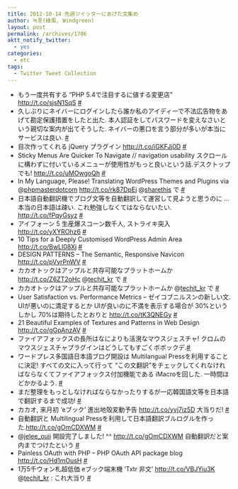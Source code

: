 ```yaml
---
title: 2012-10-14 先週ツイッターにあげた文集め
author: 녹풍(綠風, Windgreen)
layout: post
permalink: /archives/1706
aktt_notify_twitter:
  - yes
categories:
  - etc
tags:
  - Twitter Tweet Collection
---
```

<ul class="aktt_tweet_digest">
  <li>
    もう一度共有する “PHP 5.4で注目するに値する変更店” <a href="http://t.co/sjsN1SqS" rel="nofollow">http://t.co/sjsN1SqS</a> <a class="aktt_tweet_time" href="http://twitter.com/mytory/statuses/255105424397832192">#</a>
  </li>
  <li>
    久しぶりにネイバーにログインしたら誰か私のアイディーで不法広告物をあげて勘定保護措置をしたと出た. 本人認証をしてパスワードを変えなさいという親切な案内が出てそうした. ネイバーの悪口を言う部分が多いが本当にサービスは良い. <a class="aktt_tweet_time" href="http://twitter.com/mytory/statuses/255166654328233984">#</a>
  </li>
  <li>
    目次作ってくれる jQuery プラグイン <a href="http://t.co/iGKFJj0D" rel="nofollow">http://t.co/iGKFJj0D</a> <a class="aktt_tweet_time" href="http://twitter.com/mytory/statuses/255202593733758976">#</a>
  </li>
  <li>
    Sticky Menus Are Quicker To Navigate // navigation usability スクロールに構わずに付いているメニューが使用性がもっと良いという話.デスクトップでも! <a href="http://t.co/uMOwgoQh" rel="nofollow">http://t.co/uMOwgoQh</a> <a class="aktt_tweet_time" href="http://twitter.com/mytory/statuses/255308518037549056">#</a>
  </li>
  <li>
    In My Language, Please! Translating WordPress Themes and Plugins via @<a class="aktt_username broken_link" href="http://twitter.com/phpmasterdotcom">phpmasterdotcom</a> <a href="http://t.co/rk87DpEj" rel="nofollow">http://t.co/rk87DpEj</a> @<a class="aktt_username" href="http://twitter.com/sharethis">sharethis</a> で <a class="aktt_tweet_time" href="http://twitter.com/mytory/statuses/255364571303395328">#</a>
  </li>
  <li>
    日本語自動翻訳機でブログ文等を自動翻訳して運営して見ようと思うのに … 本当の日本語は疎い. これ勉強しなくてはならないたい. <a href="http://t.co/fPqyGsyz" rel="nofollow">http://t.co/fPqyGsyz</a> <a class="aktt_tweet_time" href="http://twitter.com/mytory/statuses/255370546538221570">#</a>
  </li>
  <li>
    アイフォーン 5 生産爆スコーン数千人, ストライキ突入<br /> <a href="http://t.co/yXYROhz6" rel="nofollow">http://t.co/yXYROhz6</a> <a class="aktt_tweet_time" href="http://twitter.com/mytory/statuses/255370840697348096">#</a>
  </li>
  <li>
    10 Tips for a Deeply Customised WordPress Admin Area<br /> <a href="http://t.co/BwLl08Xj" rel="nofollow">http://t.co/BwLl08Xj</a> <a class="aktt_tweet_time" href="http://twitter.com/mytory/statuses/255377533938323456">#</a>
  </li>
  <li>
    DESIGN PATTERNS &#8211; The Semantic, Responsive Navicon<br /> <a href="http://t.co/pVyrPnWV" rel="nofollow">http://t.co/pVyrPnWV</a> <a class="aktt_tweet_time" href="http://twitter.com/mytory/statuses/255377929905790976">#</a>
  </li>
  <li>
    カカオトックはアップルと共存可能なプラットホームか <a href="http://t.co/Z6ZT2oHc" rel="nofollow">http://t.co/Z6ZT2oHc</a> @<a class="aktt_username" href="http://twitter.com/techit_kr">techit_kr</a> で <a class="aktt_tweet_time broken_link" href="http://twitter.om/mytory/statuses/255458018219683840">#</a>
  </li>
  <li>
    カカオトックはアップルと共存可能なプラットホームか @<a class="aktt_username" href="http://twitter.com/techit_kr">techit_kr</a> で <a class="aktt_tweet_time" href="http://twitter.com/mytory/statuses/255458266287583232">#</a>
  </li>
  <li>
    User Satisfaction vs. Performance Metrics &#8211; ゼイコブニルスンの新しい文. UIが悪いのに満足するとか UIが良いのに不満を表示する場合が 30%という しかし 70%は期待したとおりと <a href="http://t.co/tK3QNEGy" rel="nofollow">http://t.co/tK3QNEGy</a> <a class="aktt_tweet_time" href="http://twitter.com/mytory/statuses/255463450078220289">#</a>
  </li>
  <li>
    21 Beautiful Examples of Textures and Patterns in Web Design<br /> <a href="http://t.co/gGpAnzAV" rel="nofollow">http://t.co/gGpAnzAV</a> <a class="aktt_tweet_time" href="http://twitter.com/mytory/statuses/255527837124132864">#</a>
  </li>
  <li>
    ファイアフォックスの長所はなによりも活溌なマウスジェスチャ! クロムのマウスジェスチャプラグインはどうしてもすごくボボックデ.<a class="aktt_tweet_time" href="http://twitter.com/mytory/statuses/255547018297110528">#</a>
  </li>
  <li>
    ワードプレス多国語日本語ブログ開設は Multilangual Pressを利用することに決定! すべての文に入って行って “この文翻訳”をチェックしてくれなければならなくてファイアフォックス付加機能である iMacroを回した. 一時間ほどかかるよう. <a class="aktt_tweet_time" href="http://twitter.com/mytory/statuses/255720138039492608">#</a>
  </li>
  <li>
    まだ整理をもっとしなければならなかったりするが一応韓国語文等を日本語で翻訳するまで成功! <a class="aktt_tweet_time" href="http://twitter.com/mytory/statuses/255749863592034304">#</a>
  </li>
  <li>
    カカオ, 来月初 &#8216;eブック&#8217; 進出地殻変動予告 <a href="http://t.co/yvj7iz5D" rel="nofollow">http://t.co/yvj7iz5D</a> 大当りだ! <a class="aktt_tweet_time" href="http://twitter.com/mytory/statuses/255929794754129920">#</a>
  </li>
  <li>
    自動翻訳と Multilingual Pressを利用して日本語翻訳ブルログルを作った.<a href="http://t.co/gOmCDXWM" rel="nofollow">http://t.co/gOmCDXWM</a> <a class="aktt_tweet_time" href="http://twitter.com/mytory/statuses/255937750128263168">#</a>
  </li>
  <li>
    @<a class="aktt_username" href="http://twitter.com/jelee_ouji">jelee_ouji</a> 開設完了しました! ^^ <a href="http://t.co/gOmCDXWM" rel="nofollow">http://t.co/gOmCDXWM</a> 自動翻訳だと案内までつけたという <a class="aktt_tweet_time" href="http://twitter.com/mytory/statuses/255938606026354688">#</a>
  </li>
  <li>
    Painless OAuth with PHP &#8211; PHP OAuth API package blog <a href="http://t.co/Hd1mOusH" rel="nofollow">http://t.co/Hd1mOusH</a> <a class="aktt_tweet_time" href="http://twitter.com/mytory/statuses/256039749427535873">#</a>
  </li>
  <li>
    1万5千ウォン札超低価 eブック端末機 ‘Txtr 非文’ <a href="http://t.co/VBJYiu3K" rel="nofollow">http://t.co/VBJYiu3K</a> @<a class="aktt_username broken_link" href="http://twitter.om/techit_kr">techit_kr</a> : これ大当り <a class="aktt_tweet_time" href="http://twitter.com/mytory/statuses/256075246346567680">#</a>
  </li>
</ul>